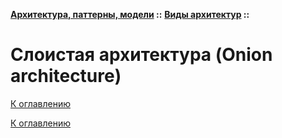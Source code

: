 **[Архитектура, паттерны, модели](../../README.md#patterns) ::** 
**[Виды архитектур](../../README.md#patterns-architectures) ::**
# Слоистая архитектура (Onion architecture)

<!--

-->

[К оглавлению](../../README.md#patterns-architectures)



[К оглавлению](../../README.md#patterns-architectures)
